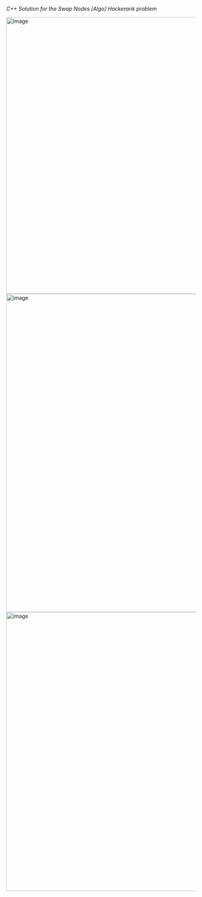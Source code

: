*C++ Solution for the Swap Nodes [Algo] Hackerank problem*



<img width="933" height="734" alt="image" src="https://github.com/user-attachments/assets/760349b7-b3b4-4cdc-a35f-8a48fd2cc869" />
<img width="934" height="844" alt="image" src="https://github.com/user-attachments/assets/ddf7e9a5-34e5-4cd8-b1c4-7e6d076b6ded" />
<img width="943" height="740" alt="image" src="https://github.com/user-attachments/assets/5a21f2cf-92d1-4d58-a407-9ae337499ba4" />


